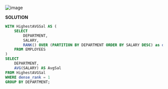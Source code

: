 ![image](https://github.com/user-attachments/assets/f9ed2d30-cf67-4e06-91c9-f99a00c21052)

**SOLUTION**

```sql
WITH HighestAVGSal AS (
    SELECT 
        DEPARTMENT, 
        SALARY,
        RANK() OVER (PARTITION BY DEPARTMENT ORDER BY SALARY DESC) as dense_rank
    FROM EMPLOYEES
)
SELECT 
    DEPARTMENT,
    AVG(SALARY) AS AvgSal
FROM HighestAVGSal
WHERE dense_rank = 1
GROUP BY DEPARTMENT;
```

